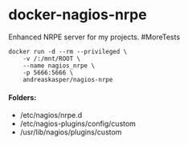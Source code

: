 # docker-nagios-nrpe
Enhanced NRPE server for my projects. #MoreTests


```
docker run -d --rm --privileged \
    -v /:/mnt/ROOT \
    --name nagios_nrpe \
    -p 5666:5666 \
    andreaskasper/nagios-nrpe
```

#### Folders:
* /etc/nagios/nrpe.d
* /etc/nagios-plugins/config/custom
* /usr/lib/nagios/plugins/custom
